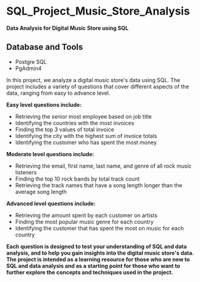 # **SQL_Project_Music_Store_Analysis**

**Data Analysis for Digital Music Store using SQL**

## **Database and Tools**

* Postgre SQL
* PgAdmin4


In this project, we analyze a digital music store's data using SQL. The project includes a variety of questions that cover different aspects of the data, ranging from easy to advance level.

**Easy level questions include:**

* Retrieving the senior most employee based on job title
* Identifying the countries with the most invoices
* Finding the top 3 values of total invoice
* Identifying the city with the highest sum of invoice totals
* Identifying the customer who has spent the most money


**Moderate level questions include:**

* Retrieving the email, first name, last name, and genre of all rock music listeners
* Finding the top 10 rock bands by total track count
* Retrieving the track names that have a song length longer than the average song length


**Advanced level questions include:**

* Retrieving the amount spent by each customer on artists
* Finding the most popular music genre for each country
* Identifying the customer that has spent the most on music for each country

**Each question is designed to test your understanding of SQL and data analysis, and to help you gain insights into the digital music store's data. The project is intended as a learning resource for those who are new to SQL and data analysis and as a starting point for those who want to further explore the concepts and techniques used in the project.**




